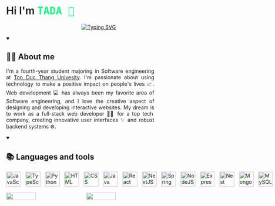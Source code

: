 
<h1 style="font-weight:600;">Hi I'm <span style="font-weight:600;font-family:monospace;color:#0FF783;">TADA 👋</span></h1>

<p align="center">
<a href="https://git.io/typing-svg"><img src="https://readme-typing-svg.demolab.com?font=Fira+Code&pause=1000&color=0FF783&width=435&lines=Web+Developer+%3F;Fullstack+%3F;I+don't+know.+Just+love+tech+%3C3" alt="Typing SVG" /></a>
</p>

<details open>
<summary><h2 style=font-weight:700;">👨‍💻 About me</h2></summary>
<div class="about-wrapper" style="width:80%;">
<p class="about-content" style="text-align:justify;">
I&apos;m a fourth-year student majoring in Software engineering
at <a href="https://tdtu.edu.vn/">Ton Duc Thang Univesity</a>. I&apos;m passionate about using
technology to make a positive impact on people&apos;s lives 📈. Web development 💻 has always been my favorite area of Software
engineering, and I love the creative aspect of designing and
developing interactive websites. My dream  is to work as a
full-stack web developer 👨‍💻 for a top tech company, creating
innovative user interfaces ✨ and robust backend systems ⚙️.
</p>
</div>
</details>

<details open>
<summary><h2 style="font-weight:700;">📚 Languages and tools</h2></summary>
<div style="display:flex;gap:0.8rem;margin-top:20px;">
<img style="pointer-event:none;" width="40px" alt="JavaScript" src="https://cdn.jsdelivr.net/gh/devicons/devicon/icons/javascript/javascript-plain.svg" />
<img style="pointer-event:none;" width="40px" alt="TypeScript" src="https://cdn.jsdelivr.net/gh/devicons/devicon/icons/typescript/typescript-plain.svg" />
<img style="pointer-event:none;" width="40px" alt="Python" src="https://cdn.jsdelivr.net/gh/devicons/devicon/icons/python/python-plain.svg" />
<img style="pointer-event:none;" width="40px" alt="HTML" src="https://cdn.jsdelivr.net/gh/devicons/devicon/icons/html5/html5-plain.svg" />
<img style="pointer-event:none;" width="40px" alt="CSS" src="https://cdn.jsdelivr.net/gh/devicons/devicon/icons/css3/css3-plain.svg" />
<img style="pointer-event:none;" width="40px" alt="Java" src="https://cdn.jsdelivr.net/gh/devicons/devicon/icons/java/java-original.svg"/>
<img style="pointer-event:none;" width="40px" alt="React" src="https://cdn.jsdelivr.net/gh/devicons/devicon/icons/react/react-original.svg" />
<img style="pointer-event:none;" width="40px" alt="NextJS" src="https://cdn.jsdelivr.net/gh/devicons/devicon/icons/nextjs/nextjs-original.svg" />
<img style="pointer-event:none;" width="40px" alt="Spring" src="https://cdn.jsdelivr.net/gh/devicons/devicon/icons/spring/spring-original.svg" />
<img style="pointer-event:none;" width="40px" alt="NodeJS" src="https://cdn.jsdelivr.net/gh/devicons/devicon/icons/nodejs/nodejs-original.svg" />
<img style="pointer-event:none;" width="40px" alt="Express" src="https://cdn.jsdelivr.net/gh/devicons/devicon/icons/express/express-original.svg" />
<img style="pointer-event:none;" width="40px" alt="Nest" src="https://cdn.jsdelivr.net/gh/devicons/devicon/icons/nestjs/nestjs-plain.svg" />
<img style="pointer-event:none;" width="40px" alt="MongoDB" src="https://cdn.jsdelivr.net/gh/devicons/devicon/icons/mongodb/mongodb-original.svg" />
<img style="pointer-event:none;" width="40px" alt="MySQL" src="https://cdn.jsdelivr.net/gh/devicons/devicon/icons/mysql/mysql-original.svg" />
<img style="pointer-event:none;" width="40px" alt="Redux" src="https://cdn.jsdelivr.net/gh/devicons/devicon/icons/redux/redux-original.svg" />
<img style="pointer-event:none;" width="40px" alt="Docker" src="https://cdn.jsdelivr.net/gh/devicons/devicon/icons/docker/docker-original.svg" />
<img style="pointer-event:none;" width="40px" alt="Git" src="https://cdn.jsdelivr.net/gh/devicons/devicon/icons/git/git-original.svg" />
<img style="pointer-event:none;" width="40px" alt="GitHub" src="https://cdn.jsdelivr.net/gh/devicons/devicon/icons/github/github-original.svg" />
<img style="pointer-event:none;" width="40px" alt="Linux" src="https://cdn.jsdelivr.net/gh/devicons/devicon/icons/linux/linux-original.svg" />
</div>
</details>
<br/>

<div style="display:flex;gap:1rem">
<img width="40%" src="https://github-readme-stats.vercel.app/api/top-langs/?username=TADAinGit&theme=tokyonight&layout=compact"/>
<img width="40%" src="https://github-readme-stats.vercel.app/api?username=TADAinGit&theme=tokyonight&layout=compact"/>
</div>

<!--
**TADAinGit/TADAinGit** is a ✨ _special_ ✨ repository because its `README.md` (this file) appears on your GitHub profile.

Here are some ideas to get you started:

- 🔭 I’m currently working on ...
- 🌱 I’m currently learning ...
- 👯 I’m looking to collaborate on ...
- 🤔 I’m looking for help with ...
- 💬 Ask me about ...
- 📫 How to reach me: ...
- 😄 Pronouns: ...
- ⚡ Fun fact: ...
-->
